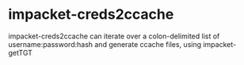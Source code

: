 # impacket-creds2ccache
impacket-creds2ccache can iterate over a colon-delimited list of username:password:hash and generate ccache files, using impacket-getTGT
